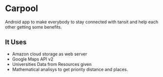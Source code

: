 # Carpool
Android app to make everybody to stay connected with tansit and help each other getting some benefits.

## It Uses
* Amazon cloud storage as web server
* Google Maps API v2
* Universities Data from Resources given
* Mathematical analisys to get priority distance and places.
